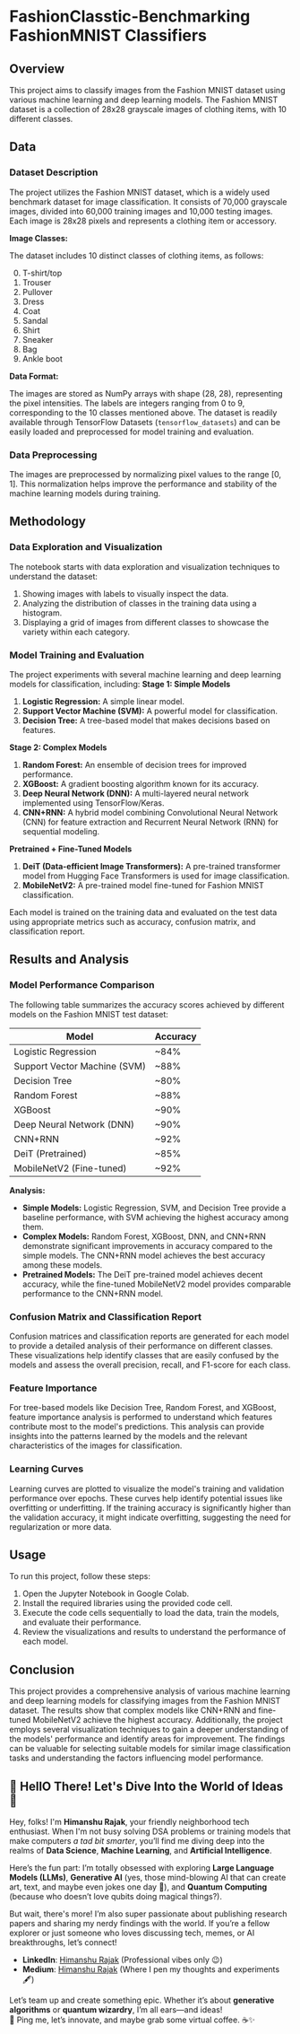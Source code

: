 # FashionClasstic-Benchmarking FashionMNIST Classifiers

## Overview

This project aims to classify images from the Fashion MNIST dataset using various machine learning and deep learning models. The Fashion MNIST dataset is a collection of 28x28 grayscale images of clothing items, with 10 different classes.

## Data

### Dataset Description

The project utilizes the Fashion MNIST dataset, which is a widely used benchmark dataset for image classification. It consists of 70,000 grayscale images, divided into 60,000 training images and 10,000 testing images. Each image is 28x28 pixels and represents a clothing item or accessory.

**Image Classes:**

The dataset includes 10 distinct classes of clothing items, as follows:

0. T-shirt/top
1. Trouser
2. Pullover
3. Dress
4. Coat
5. Sandal
6. Shirt
7. Sneaker
8. Bag
9. Ankle boot

**Data Format:**

The images are stored as NumPy arrays with shape (28, 28), representing the pixel intensities. The labels are integers ranging from 0 to 9, corresponding to the 10 classes mentioned above. The dataset is readily available through TensorFlow Datasets (`tensorflow_datasets`) and can be easily loaded and preprocessed for model training and evaluation.


### Data Preprocessing

The images are preprocessed by normalizing pixel values to the range [0, 1]. This normalization helps improve the performance and stability of the machine learning models during training.

## Methodology

### Data Exploration and Visualization

The notebook starts with data exploration and visualization techniques to understand the dataset:
1. Showing images with labels to visually inspect the data.
2. Analyzing the distribution of classes in the training data using a histogram.
3. Displaying a grid of images from different classes to showcase the variety within each category.

### Model Training and Evaluation

The project experiments with several machine learning and deep learning models for classification, including:
**Stage 1: Simple Models**
1. **Logistic Regression:** A simple linear model.
2. **Support Vector Machine (SVM):** A powerful model for classification.
3. **Decision Tree:** A tree-based model that makes decisions based on features.

**Stage 2: Complex Models**
1. **Random Forest:** An ensemble of decision trees for improved performance.
2. **XGBoost:** A gradient boosting algorithm known for its accuracy.
3. **Deep Neural Network (DNN):** A multi-layered neural network implemented using TensorFlow/Keras.
4. **CNN+RNN:** A hybrid model combining Convolutional Neural Network (CNN) for feature extraction and Recurrent Neural Network (RNN) for sequential modeling.

**Pretrained + Fine-Tuned Models**
1. **DeiT (Data-efficient Image Transformers):** A pre-trained transformer model from Hugging Face Transformers is used for image classification.
2. **MobileNetV2:** A pre-trained model fine-tuned for Fashion MNIST classification.

Each model is trained on the training data and evaluated on the test data using appropriate metrics such as accuracy, confusion matrix, and classification report.

## Results and Analysis

### Model Performance Comparison

The following table summarizes the accuracy scores achieved by different models on the Fashion MNIST test dataset:

| Model | Accuracy |
|---|---|
| Logistic Regression | ~84% |
| Support Vector Machine (SVM) | ~88% |
| Decision Tree | ~80% |
| Random Forest | ~88% |
| XGBoost | ~90% |
| Deep Neural Network (DNN) | ~90% |
| CNN+RNN | ~92% |
| DeiT (Pretrained) | ~85% |
| MobileNetV2 (Fine-tuned) | ~92% |


**Analysis:**

* **Simple Models:** Logistic Regression, SVM, and Decision Tree provide a baseline performance, with SVM achieving the highest accuracy among them.
* **Complex Models:** Random Forest, XGBoost, DNN, and CNN+RNN demonstrate significant improvements in accuracy compared to the simple models. The CNN+RNN model achieves the best accuracy among these models.
* **Pretrained Models:** The DeiT pre-trained model achieves decent accuracy, while the fine-tuned MobileNetV2 model provides comparable performance to the CNN+RNN model.


### Confusion Matrix and Classification Report

Confusion matrices and classification reports are generated for each model to provide a detailed analysis of their performance on different classes. These visualizations help identify classes that are easily confused by the models and assess the overall precision, recall, and F1-score for each class.

### Feature Importance

For tree-based models like Decision Tree, Random Forest, and XGBoost, feature importance analysis is performed to understand which features contribute most to the model's predictions. This analysis can provide insights into the patterns learned by the models and the relevant characteristics of the images for classification.

### Learning Curves

Learning curves are plotted to visualize the model's training and validation performance over epochs. These curves help identify potential issues like overfitting or underfitting. If the training accuracy is significantly higher than the validation accuracy, it might indicate overfitting, suggesting the need for regularization or more data.

## Usage

To run this project, follow these steps:
1. Open the Jupyter Notebook in Google Colab.
2. Install the required libraries using the provided code cell.
3. Execute the code cells sequentially to load the data, train the models, and evaluate their performance.
4. Review the visualizations and results to understand the performance of each model.

## Conclusion

This project provides a comprehensive analysis of various machine learning and deep learning models for classifying images from the Fashion MNIST dataset. The results show that complex models like CNN+RNN and fine-tuned MobileNetV2 achieve the highest accuracy. Additionally, the project employs several visualization techniques to gain a deeper understanding of the models' performance and identify areas for improvement. The findings can be valuable for selecting suitable models for similar image classification tasks and understanding the factors influencing model performance.

## 👋 HellO There! Let's Dive Into the World of Ideas 🚀

Hey, folks! I'm **Himanshu Rajak**, your friendly neighborhood tech enthusiast. When I'm not busy solving DSA problems or training models that make computers *a tad bit smarter*, you’ll find me diving deep into the realms of **Data Science**, **Machine Learning**, and **Artificial Intelligence**.  

Here’s the fun part: I’m totally obsessed with exploring **Large Language Models (LLMs)**, **Generative AI** (yes, those mind-blowing AI that can create art, text, and maybe even jokes one day 🤖), and **Quantum Computing** (because who doesn’t love qubits doing magical things?).  

But wait, there's more! I’m also super passionate about publishing research papers and sharing my nerdy findings with the world. If you’re a fellow explorer or just someone who loves discussing tech, memes, or AI breakthroughs, let’s connect!

- **LinkedIn**: [Himanshu Rajak](https://www.linkedin.com/in/himanshu-rajak-22b98221b/) (Professional vibes only 😉)
- **Medium**: [Himanshu Rajak](https://himanshusurendrarajak.medium.com/) (Where I pen my thoughts and experiments 🖋️)

Let’s team up and create something epic. Whether it’s about **generative algorithms** or **quantum wizardry**, I’m all ears—and ideas!  
🎯 Ping me, let’s innovate, and maybe grab some virtual coffee. ☕✨


